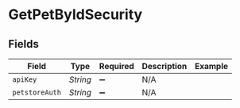 # GetPetByIdSecurity


## Fields

| Field              | Type               | Required           | Description        | Example            |
| ------------------ | ------------------ | ------------------ | ------------------ | ------------------ |
| `apiKey`           | *String*           | :heavy_minus_sign: | N/A                |                    |
| `petstoreAuth`     | *String*           | :heavy_minus_sign: | N/A                |                    |
